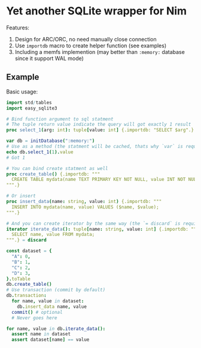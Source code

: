 # Yet another SQLite wrapper for Nim

Features:

1. Design for ARC/ORC, no need manually close connection
2. Use `importdb` macro to create helper function (see examples)
3. Including a memfs implemention (may better than `:memory:` database since it support WAL mode)

## Example

Basic usage:

```nim
import std/tables
import easy_sqlite3

# Bind function argument to sql statment
# The tuple return value indicate the query will got exactly 1 result
proc select_1(arg: int): tuple[value: int] {.importdb: "SELECT $arg".}

var db = initDatabase(":memory:")
# Use as a method (the statment will be cached, thats why `var` is required)
echo db.select_1(1).value
# Got 1

# You can bind create statment as well
proc create_table() {.importdb: """
  CREATE TABLE mydata(name TEXT PRIMARY KEY NOT NULL, value INT NOT NULL);
""".}

# Or insert
proc insert_data(name: string, value: int) {.importdb: """
  INSERT INTO mydata(name, value) VALUES ($name, $value);
""".}

# And you can create iterator by the same way (the `= discard` is required, since iterator must have body in nim)
iterator iterate_data(): tuple[name: string, value: int] {.importdb: """
  SELECT name, value FROM mydata;
""".} = discard

const dataset = {
  "A": 0,
  "B": 1,
  "C": 2,
  "D": 3,
}.toTable
db.create_table()
# Use transaction (commit by default)
db.transaction:
  for name, value in dataset:
    db.insert_data name, value
  commit() # optional
  # Never goes here

for name, value in db.iterate_data():
  assert name in dataset
  assert dataset[name] == value
```

